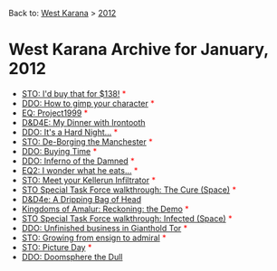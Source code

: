 Back to: [West Karana](/posts/westkarana.md) > [2012](/posts/2012/westkarana.md)
# West Karana Archive for January, 2012

* [STO: I'd buy that for $138!](9932.md) <span style="color:red;">*</span>
* [DDO: How to gimp your character](9943.md) <span style="color:red;">*</span>
* [EQ: Project1999](9948.md) <span style="color:red;">*</span>
* [D&D4E: My Dinner with Irontooth](9952.md) <span style="color:red;"></span>
* [DDO: It's a Hard Night...](9970.md) <span style="color:red;">*</span>
* [STO: De-Borging the Manchester](9976.md) <span style="color:red;">*</span>
* [DDO: Buying Time](9979.md) <span style="color:red;">*</span>
* [DDO: Inferno of the Damned](9982.md) <span style="color:red;">*</span>
* [EQ2: I wonder what he eats...](9986.md) <span style="color:red;">*</span>
* [STO: Meet your Kellerun Infiltrator](9994.md) <span style="color:red;">*</span>
* [STO Special Task Force walkthrough: The Cure (Space)](9997.md) <span style="color:red;">*</span>
* [D&D4e: A Dripping Bag of Head](10000.md) <span style="color:red;"></span>
* [Kingdoms of Amalur: Reckoning: the Demo](10016.md) <span style="color:red;">*</span>
* [STO Special Task Force walkthrough: Infected (Space)](10028.md) <span style="color:red;">*</span>
* [DDO: Unfinished business in Gianthold Tor](10034.md) <span style="color:red;">*</span>
* [STO: Growing from ensign to admiral](10038.md) <span style="color:red;">*</span>
* [STO: Picture Day](10044.md) <span style="color:red;">*</span>
* [DDO: Doomsphere the Dull](10049.md) <span style="color:red;"></span>
